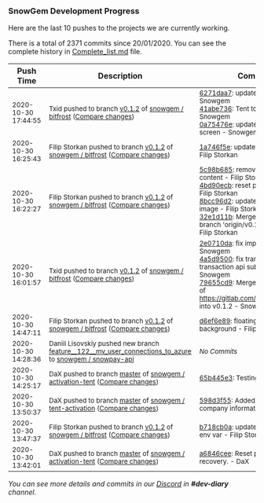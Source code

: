
### SnowGem Development Progress

Here are the last 10 pushes to the projects we are currently working.

There is a total of 2371 commits since 20/01/2020. You can see the complete history in
 [Complete_list.md](Complete_list.md) file.

| Push Time | Description | Commits |
| --- | --- | --- |
| <sub>2020-10-30 17:44:55</sub> | <sub>Txid pushed to branch [v0\.1\.2](https://gitlab.com/snowgem/bitfrost/commits/v0.1.2) of [snowgem / bitfrost](https://gitlab.com/snowgem/bitfrost) ([Compare changes](https://gitlab.com/snowgem/bitfrost/compare/1a746f5eb8e3c2e6fdf926bb2f815f67c339b4ed...0a75476efcfe36cfc5850f719f90238bbe6a3d47))</sub> | <sub>[6271daa7](https://gitlab.com/snowgem/bitfrost/-/commit/6271daa76d0047a24977138260c5049b9edffed7): update android icons - Snowgem<br>[41abe736](https://gitlab.com/snowgem/bitfrost/-/commit/41abe73639771bebc43bf4d4321eb5bec2b08a9f): Tent to TENT - Snowgem<br>[0a75476e](https://gitlab.com/snowgem/bitfrost/-/commit/0a75476efcfe36cfc5850f719f90238bbe6a3d47): update android splash screen - Snowgem</sub> |
| <sub>2020-10-30 16:25:43</sub> | <sub>Filip Storkan pushed to branch [v0\.1\.2](https://gitlab.com/snowgem/bitfrost/commits/v0.1.2) of [snowgem / bitfrost](https://gitlab.com/snowgem/bitfrost) ([Compare changes](https://gitlab.com/snowgem/bitfrost/compare/32e1d11bf7ac4ac06113eb891ea985c9d3b601a8...1a746f5eb8e3c2e6fdf926bb2f815f67c339b4ed))</sub> | <sub>[1a746f5e](https://gitlab.com/snowgem/bitfrost/-/commit/1a746f5eb8e3c2e6fdf926bb2f815f67c339b4ed): updated splash icon - Filip Storkan</sub> |
| <sub>2020-10-30 16:22:27</sub> | <sub>Filip Storkan pushed to branch [v0\.1\.2](https://gitlab.com/snowgem/bitfrost/commits/v0.1.2) of [snowgem / bitfrost](https://gitlab.com/snowgem/bitfrost) ([Compare changes](https://gitlab.com/snowgem/bitfrost/compare/79655cd93af19dcf6d7ff537ae7671c951edd861...32e1d11bf7ac4ac06113eb891ea985c9d3b601a8))</sub> | <sub>[5c98b685](https://gitlab.com/snowgem/bitfrost/-/commit/5c98b685510bb192d2bfd164732d9193d89e3e53): removing resources content - Filip Storkan<br>[4bd90ecb](https://gitlab.com/snowgem/bitfrost/-/commit/4bd90ecb67fbdcc55366fc18fa9d3b353181fad6): reset password form - Filip Storkan<br>[8bcc96d2](https://gitlab.com/snowgem/bitfrost/-/commit/8bcc96d2785113c5806bf36392fcc73cfcd3488d): updated splash screen image - Filip Storkan<br>[32e1d11b](https://gitlab.com/snowgem/bitfrost/-/commit/32e1d11bf7ac4ac06113eb891ea985c9d3b601a8): Merge remote-tracking branch 'origin/v0.1.2' into v0.1.2 - Filip Storkan</sub> |
| <sub>2020-10-30 16:01:57</sub> | <sub>Txid pushed to branch [v0\.1\.2](https://gitlab.com/snowgem/bitfrost/commits/v0.1.2) of [snowgem / bitfrost](https://gitlab.com/snowgem/bitfrost) ([Compare changes](https://gitlab.com/snowgem/bitfrost/compare/d6ef6e89ea91be5edc896e3ba795f90d2854070a...79655cd93af19dcf6d7ff537ae7671c951edd861))</sub> | <sub>[2e0710da](https://gitlab.com/snowgem/bitfrost/-/commit/2e0710daaec5a6004ced5aa41440841832a06c6b): fix import wallet - Snowgem<br>[4a5d9500](https://gitlab.com/snowgem/bitfrost/-/commit/4a5d95009c9603957d760ebc513cd43613d250d0): fix transaction data, transaction api subscription - Snowgem<br>[79655cd9](https://gitlab.com/snowgem/bitfrost/-/commit/79655cd93af19dcf6d7ff537ae7671c951edd861): Merge branch 'v0.1.2' of https://gitlab.com/snowgem/bitfrost into v0.1.2 - Snowgem</sub> |
| <sub>2020-10-30 14:47:11</sub> | <sub>Filip Storkan pushed to branch [v0\.1\.2](https://gitlab.com/snowgem/bitfrost/commits/v0.1.2) of [snowgem / bitfrost](https://gitlab.com/snowgem/bitfrost) ([Compare changes](https://gitlab.com/snowgem/bitfrost/compare/b718cb0a64cf59351e7143a851fdcce80b9c61cd...d6ef6e89ea91be5edc896e3ba795f90d2854070a))</sub> | <sub>[d6ef6e89](https://gitlab.com/snowgem/bitfrost/-/commit/d6ef6e89ea91be5edc896e3ba795f90d2854070a): floating footer with background - Filip Storkan</sub> |
| <sub>2020-10-30 14:28:36</sub> | <sub>Daniil Lisovskiy pushed new branch [feature\_\_122\_\_mv\_user\_connections\_to\_azure](https://gitlab.com/snowgem/snowpay-api/commits/feature__122__mv_user_connections_to_azure) to [snowgem / snowpay\-api](https://gitlab.com/snowgem/snowpay-api)</sub> | <sub>_No Commits_</sub> |
| <sub>2020-10-30 14:25:17</sub> | <sub>DaX pushed to branch [master](https://gitlab.com/snowgem/activation-tent/commits/master) of [snowgem / activation\-tent](https://gitlab.com/snowgem/activation-tent) ([Compare changes](https://gitlab.com/snowgem/activation-tent/compare/a6846ceea971fe01f1ab7bfa72d48fd84a0f3e76...65b445e3fa8be1e652e3659267934c2dc359df27))</sub> | <sub>[65b445e3](https://gitlab.com/snowgem/activation-tent/-/commit/65b445e3fa8be1e652e3659267934c2dc359df27): Testing env. - DaX</sub> |
| <sub>2020-10-30 13:50:37</sub> | <sub>DaX pushed to branch [master](https://gitlab.com/snowgem/snowpay-activation/commits/master) of [snowgem / tent\-activation](https://gitlab.com/snowgem/snowpay-activation) ([Compare changes](https://gitlab.com/snowgem/snowpay-activation/compare/036e1cbf02153f26dee50af489571ff4a863da0b...598d3f55bd0c95101a78583d88ad024539c11dd3))</sub> | <sub>[598d3f55](https://gitlab.com/snowgem/snowpay-activation/-/commit/598d3f55bd0c95101a78583d88ad024539c11dd3): Added operational company information. - DaX</sub> |
| <sub>2020-10-30 13:47:37</sub> | <sub>Filip Storkan pushed to branch [v0\.1\.2](https://gitlab.com/snowgem/bitfrost/commits/v0.1.2) of [snowgem / bitfrost](https://gitlab.com/snowgem/bitfrost) ([Compare changes](https://gitlab.com/snowgem/bitfrost/compare/deaf186c4e1adc789abe93588c9199e47695a614...b718cb0a64cf59351e7143a851fdcce80b9c61cd))</sub> | <sub>[b718cb0a](https://gitlab.com/snowgem/bitfrost/-/commit/b718cb0a64cf59351e7143a851fdcce80b9c61cd): updated email template env var - Filip Storkan</sub> |
| <sub>2020-10-30 13:42:01</sub> | <sub>DaX pushed to branch [master](https://gitlab.com/snowgem/activation-tent/commits/master) of [snowgem / activation\-tent](https://gitlab.com/snowgem/activation-tent) ([Compare changes](https://gitlab.com/snowgem/activation-tent/compare/9542e5ef6a9994eb30457acdeb5bf11598c7549c...a6846ceea971fe01f1ab7bfa72d48fd84a0f3e76))</sub> | <sub>[a6846cee](https://gitlab.com/snowgem/activation-tent/-/commit/a6846ceea971fe01f1ab7bfa72d48fd84a0f3e76): Reset password recovery. - DaX</sub> |

_You can see more details and commits in our [Discord](https://discord.gg/zumGnbg) in **#dev-diary** channel._
